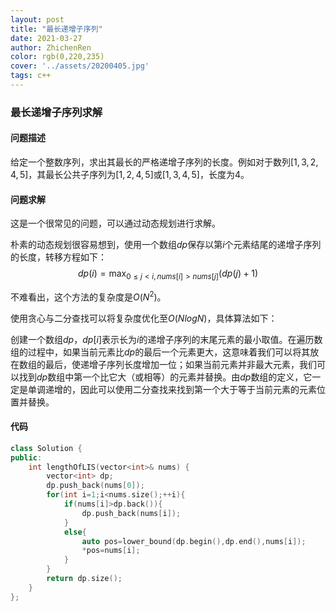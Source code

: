 ```yaml
---
layout: post
title: "最长递增子序列"
date: 2021-03-27
author: ZhichenRen
color: rgb(0,220,235)
cover: '../assets/20200405.jpg'
tags: c++
---
```


### 最长递增子序列求解

#### 问题描述
给定一个整数序列，求出其最长的严格递增子序列的长度。例如对于数列$[1,3,2,4,5]$，其最长公共子序列为$[1,2,4,5]$或$[1,3,4,5]$，长度为4。

#### 问题求解
这是一个很常见的问题，可以通过动态规划进行求解。

朴素的动态规划很容易想到，使用一个数组$dp$保存以第$i$个元素结尾的递增子序列的长度，转移方程如下：
$$dp(i)=\max_{0\le j<i, nums[i]>nums[j]}(dp(j)+1)$$

不难看出，这个方法的复杂度是$O(N^2)$。

使用贪心与二分查找可以将复杂度优化至$O(NlogN)$，具体算法如下：

创建一个数组$dp$，$dp[i]$表示长为$i$的递增子序列的末尾元素的最小取值。在遍历数组的过程中，如果当前元素比$dp$的最后一个元素更大，这意味着我们可以将其放在数组的最后，使递增子序列长度增加一位；如果当前元素并非最大元素，我们可以找到$dp$数组中第一个比它大（或相等）的元素并替换。由$dp$数组的定义，它一定是单调递增的，因此可以使用二分查找来找到第一个大于等于当前元素的元素位置并替换。

#### 代码
``` c++
class Solution {
public:
    int lengthOfLIS(vector<int>& nums) {
        vector<int> dp;
        dp.push_back(nums[0]);
        for(int i=1;i<nums.size();++i){
            if(nums[i]>dp.back()){
                dp.push_back(nums[i]);
            }
            else{
                auto pos=lower_bound(dp.begin(),dp.end(),nums[i]);
                *pos=nums[i];
            }
        }
        return dp.size();
    }
};

